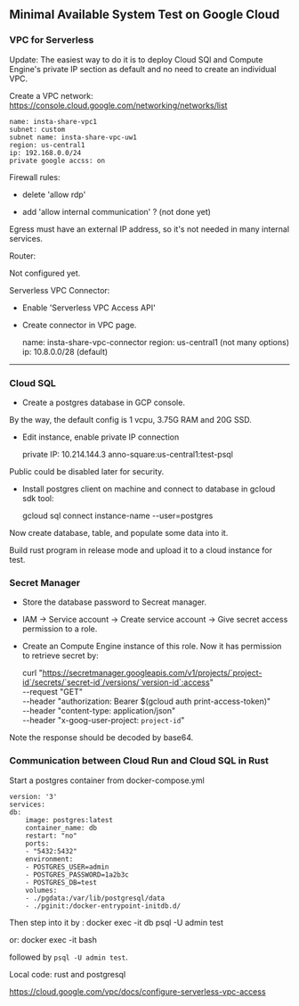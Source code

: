 Minimal Available System Test on Google Cloud
---

### VPC for Serverless

Update: The easiest way to do it is to deploy Cloud SQl and Compute Engine's private IP section as default and no need to create an individual VPC.

Create a VPC network:   https://console.cloud.google.com/networking/networks/list


    name: insta-share-vpc1
    subnet: custom
    subnet name: insta-share-vpc-uw1
    region: us-central1
    ip: 192.168.0.0/24
    private google accss: on

Firewall rules:

+ delete 'allow rdp'

+ add 'allow internal communication' ? (not done yet)

Egress must have an external IP address, so it's not needed in many internal services.

Router:

Not configured yet.

Serverless VPC Connector:

+ Enable 'Serverless VPC Access API'

+ Create connector in VPC page.

    name: insta-share-vpc-connector
    region: us-central1 (not many options)
    ip: 10.8.0.0/28 (default)

---

### Cloud SQL

+ Create a postgres database in GCP console.

By the way, the default config is 1 vcpu, 3.75G RAM and 20G SSD.

+ Edit instance, enable private IP connection

    private IP: 10.214.144.3
    anno-square:us-central1:test-psql

Public could be disabled later for security.

+ Install postgres client on machine and connect to database in gcloud sdk tool:

    gcloud sql connect instance-name --user=postgres

Now create database, table, and populate some data into it.

Build rust program in release mode and upload it to a cloud instance for test.

### Secret Manager

+ Store the database password to Secreat manager.

+ IAM -> Service account -> Create service account -> Give secret access permission to a role.

+ Create an Compute Engine instance of this role. Now it has permission to retrieve secret by:

    curl "https://secretmanager.googleapis.com/v1/projects/`project-id`/secrets/`secret-id`/versions/`version-id`:access" \
        --request "GET" \
        --header "authorization: Bearer $(gcloud auth print-access-token)" \
        --header "content-type: application/json" \
        --header "x-goog-user-project: `project-id`"

Note the response should be decoded by base64.

### Communication between Cloud Run and Cloud SQL in Rust

Start a postgres container from docker-compose.yml

    version: '3'
    services:
    db:
        image: postgres:latest
        container_name: db
        restart: "no"
        ports:
        - "5432:5432"
        environment:
        - POSTGRES_USER=admin
        - POSTGRES_PASSWORD=1a2b3c
        - POSTGRES_DB=test
        volumes:
        - ./pgdata:/var/lib/postgresql/data
        - ./pginit:/docker-entrypoint-initdb.d/


Then step into it by :
    docker exec -it db psql -U admin test

or:
    docker exec -it bash

followed by `psql -U admin test`.


Local code: rust and postgresql

https://cloud.google.com/vpc/docs/configure-serverless-vpc-access